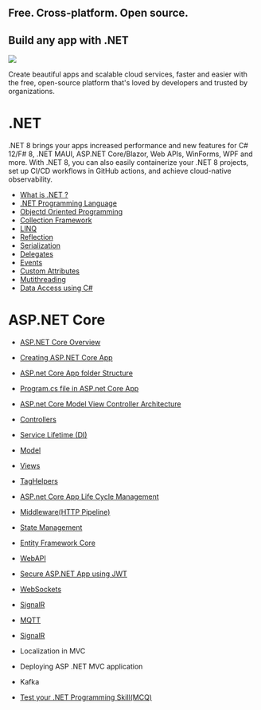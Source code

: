 ## Free. Cross-platform. Open source.
## Build any app with .NET
<img src="https://devblogs.microsoft.com/dotnet/wp-content/uploads/sites/10/2022/11/dotnet-platform2.png"/>

Create beautiful apps and scalable cloud services, faster and easier with the free, open-source platform that's loved by developers and trusted by organizations.

# .NET
.NET 8 brings your apps increased performance and new features for C# 12/F# 8, .NET MAUI, ASP.NET Core/Blazor, Web APIs, WinForms, WPF and more. With .NET 8, you can also easily containerize your .NET 8 projects, set up CI/CD workflows in GitHub actions, and achieve cloud-native observability.
- <a href="https://github.com/RaviTambade/.NET/blob/main/dotnet.md">What is .NET ?</a>
- <a href="https://github.com/RaviTambade/.NET/blob/main/CSharpLang.md">.NET Programming Language</a>
- <a href="https://github.com/RaviTambade/.NET/blob/main/oo.md">Objectd Oriented  Programming</a>
- <a href="https://github.com/RaviTambade/.NET/blob/main/Collections.md">Collection Framework</a>
- <a href="https://github.com/RaviTambade/.NET/blob/main/LINQ.md">LINQ</a>
- <a href="https://github.com/RaviTambade/.NET/blob/main/Reflection.md">Reflection</a>
- <a href="https://github.com/RaviTambade/.NET/blob/main/Serialization.md">Serialization</a>
- <a href="https://github.com/RaviTambade/.NET/blob/main/delegate.md">Delegates</a>
- <a href="https://github.com/RaviTambade/.NET/blob/main/events.md">Events</a>
- <a href="https://github.com/RaviTambade/.NET/blob/main/Attributes.md">Custom Attributes</a>
- <a href="https://github.com/RaviTambade/.NET/blob/main/multithreading.md">Mutithreading</a>
- <a href="https://github.com/RaviTambade/.NET/blob/main/databasecrud.md">Data Access using C#</a>

# ASP.NET  Core
- <a href="https://github.com/RaviTambade/.NET/blob/main/aspnetintro.md">ASP.NET Core Overview </a>
- <a href="https://github.com/RaviTambade/.NET/blob/main/creatingaspnet.md">Creating ASP.NET Core App </a>
- <a href="https://github.com/RaviTambade/.NET/blob/main/aspnetfolderstructure.md">ASP.net Core App folder Structure</a>
- <a href="https://github.com/RaviTambade/.NET/blob/main/Program.md">Program.cs file in ASP.net Core App</a>
- <a href="https://github.com/RaviTambade/.NET/blob/main/mvc.md">ASP.net Core Model View Controller Architecture</a>
- <a href="https://github.com/RaviTambade/.NET/blob/main/Controllers.md">Controllers</a>
- <a href="https://github.com/RaviTambade/.NET/blob/main/ServiceLifetime.md">Service Lifetime (DI)</a>
- <a href="https://github.com/RaviTambade/.NET/blob/main/Models.md">Model</a>
- <a href="https://github.com/RaviTambade/.NET/blob/main/Views.md">Views</a>
- <a href="https://github.com/RaviTambade/.NET/blob/main/taghelper.md">TagHelpers</a>
- <a href="https://github.com/RaviTambade/.NET/blob/main/AspnetCoreLifeCycle.md">ASP.net Core App Life Cycle Management</a>
- <a href="https://github.com/RaviTambade/.NET/blob/main/MiddlewareAndRouting.md"> Middleware(HTTP Pipeline)</a>
- <a href="https://github.com/RaviTambade/.NET/blob/main/Statemgmt.md"> State Management</a>
- <a href="https://github.com/RaviTambade/.NET/blob/main/entityframeworkcore.md"> Entity Framework Core</a>
- <a href="https://github.com/RaviTambade/.NET/blob/main/Webapi.md"> WebAPI</a>
- <a href="https://github.com/RaviTambade/.NET/blob/main/JWT.md"> Secure ASP.NET App using JWT</a>
- <a href="https://github.com/RaviTambade/.NET/blob/main/websockets.md"> WebSockets</a>
- <a href="https://github.com/RaviTambade/.NET/blob/main/signalR.md"> SignalR</a>
- <a href="https://github.com/RaviTambade/.NET/blob/main/MQTT.md"> MQTT</a>
- <a href="https://github.com/RaviTambade/.NET/blob/main/signalR.md"> SignalR</a>
- Localization in MVC
- Deploying ASP .NET MVC application
- Kafka


- <a href="https://github.com/RaviTambade/.NET/blob/main/mcq.md">Test your .NET Programming Skill(MCQ)</a>

